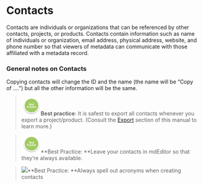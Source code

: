 # Contacts

Contacts are individuals or organizations that can be referenced by other contacts, projects, or products. Contacts contain information such as name of individuals or organization, email address, physical address, website, and phone number so that viewers of metadata can communicate with those affiliated with a metadata record.

### General notes on Contacts

Copying contacts will change the ID and the name \(the name will be “Copy of ….”\) but all the other information will be the same.

> ![](/assets/BestPracticeSmall.png)**Best practice**: It is safest to export all contacts whenever you export a project/product. \(Consult the [Export](/export.md) section of this manual to learn more.\)

> ![](/assets/BestPracticeSmall.png)**Best Practice: **Leave your contacts in mdEditor so that they’re always available.

> ![](blob:https://www.gitbook.com/cd48af40-67aa-4af2-9a6e-7daf4e346377)**Best Practice: **Always spell out acronyms when creating contacts







